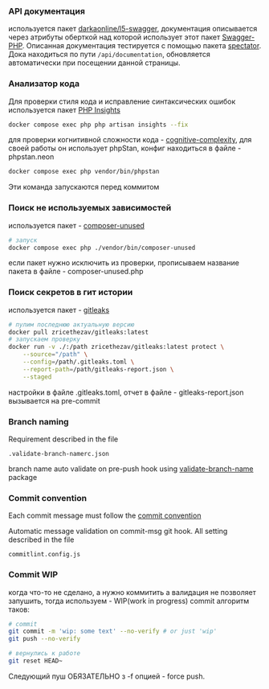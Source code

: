 ### API документация
используется пакет [darkaonline/l5-swagger](https://github.com/DarkaOnLine/L5-Swagger), документация
описывается через атрибуты оберткой над которой использует этот пакет [Swagger-PHP](https://zircote.github.io/swagger-php/).
Описанная документация тестируется с помощью пакета [spectator](https://github.com/hotmeteor/spectator).
Дока находиться по пути ```/api/documentation```, обновляется автоматически при посещении данной страницы.

### Анализатор кода
Для проверки стиля кода и исправление синтаксических ошибок используется пакет [PHP Insights](https://phpinsights.com/)
```sh 
docker compose exec php php artisan insights --fix
```
для проверки когнитивной сложности кода - [cognitive-complexity](https://github.com/TomasVotruba/cognitive-complexity/?tab=readme-ov-file),
для своей работы он использует phpStan, конфиг находиться в файле - phpstan.neon
```sh 
docker compose exec php vendor/bin/phpstan
```
Эти команда запускаются перед коммитом

### Поиск не используемых зависимостей
используется пакет - [composer-unused](https://github.com/composer-unused/composer-unused/)
```sh
# запуск
docker compose exec php ./vendor/bin/composer-unused
```
если пакет нужно исключить из проверки, прописываем название пакета в файле - composer-unused.php

### Поиск секретов в гит истории
используется пакет - [gitleaks](https://github.com/gitleaks/gitleaks/)
```sh
# пулим последнюю актуальную версию
docker pull zricethezav/gitleaks:latest
# запускаем проверку
docker run -v ./:/path zricethezav/gitleaks:latest protect \
    --source="/path" \
    --config=/path/.gitleaks.toml \
    --report-path=/path/gitleaks-report.json \
    --staged
```
настройки в файле .gitleaks.toml, отчет в файле - gitleaks-report.json
вызывается на pre-commit

### Branch naming
Requirement described in the file
```
.validate-branch-namerc.json
```
branch name auto validate on pre-push hook using
[validate-branch-name](https://www.npmjs.com/package/validate-branch-name
) package

### Commit convention
Each commit message must follow the [commit convention](https://www.conventionalcommits.org/)

Automatic message validation on commit-msg git hook.
All setting described in the file
```
commitlint.config.js
```
### Commit WIP
когда что-то не сделано, а нужно коммитить а валидация не позволяет запушить,
тогда используем - WIP(work in progress) commit
алгоритм таков:
```sh
# commit 
git commit -m 'wip: some text' --no-verify # or just 'wip'  
git push --no-verify
```
```sh
# вернулись к работе
git reset HEAD~
```
Следующий пуш ОБЯЗАТЕЛЬНО з -f опцией - force push.
